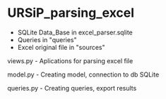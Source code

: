 # URSiP_parsing_excel

- SQLite Data_Base in excel_parser.sqlite
- Queries in "queries"
- Excel original file in "sources"

views.py - Aplications for parsing excel file

model.py - Creating model, connection to db SQLite

queries.py - Creating queries, export results
